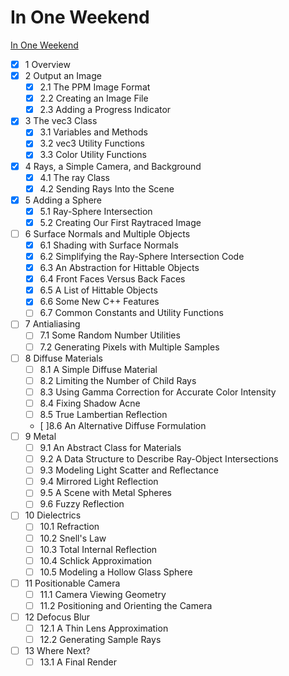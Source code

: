 # In One Weekend

[In One Weekend](https://raytracing.github.io/books/RayTracingInOneWeekend.html)

- [x] 1  Overview
- [x] 2  Output an Image
  - [x] 2.1  The PPM Image Format
  - [x] 2.2  Creating an Image File
  - [x] 2.3  Adding a Progress Indicator
- [x] 3  The vec3 Class
  - [x] 3.1  Variables and Methods
  - [x] 3.2  vec3 Utility Functions
  - [x] 3.3  Color Utility Functions
- [x] 4  Rays, a Simple Camera, and Background
  - [x] 4.1  The ray Class
  - [x] 4.2  Sending Rays Into the Scene
- [x] 5  Adding a Sphere
  - [x] 5.1  Ray-Sphere Intersection
  - [x] 5.2  Creating Our First Raytraced Image
- [ ] 6  Surface Normals and Multiple Objects
  - [x] 6.1  Shading with Surface Normals
  - [x] 6.2  Simplifying the Ray-Sphere Intersection Code
  - [x] 6.3  An Abstraction for Hittable Objects
  - [x] 6.4  Front Faces Versus Back Faces
  - [x] 6.5  A List of Hittable Objects
  - [x] 6.6  Some New C++ Features
  - [ ] 6.7  Common Constants and Utility Functions
- [ ] 7  Antialiasing
  - [ ] 7.1  Some Random Number Utilities
  - [ ] 7.2  Generating Pixels with Multiple Samples
- [ ] 8  Diffuse Materials
  - [ ] 8.1  A Simple Diffuse Material
  - [ ] 8.2  Limiting the Number of Child Rays
  - [ ] 8.3  Using Gamma Correction for Accurate Color Intensity
  - [ ] 8.4  Fixing Shadow Acne
  - [ ] 8.5  True Lambertian Reflection
  - [ ]8.6  An Alternative Diffuse Formulation
- [ ] 9  Metal
  - [ ] 9.1  An Abstract Class for Materials
  - [ ] 9.2  A Data Structure to Describe Ray-Object Intersections
  - [ ] 9.3  Modeling Light Scatter and Reflectance
  - [ ] 9.4  Mirrored Light Reflection
  - [ ] 9.5  A Scene with Metal Spheres
  - [ ] 9.6  Fuzzy Reflection
- [ ] 10  Dielectrics
  - [ ] 10.1  Refraction
  - [ ] 10.2  Snell's Law
  - [ ] 10.3  Total Internal Reflection
  - [ ] 10.4  Schlick Approximation
  - [ ] 10.5  Modeling a Hollow Glass Sphere
- [ ] 11  Positionable Camera
  - [ ] 11.1  Camera Viewing Geometry
  - [ ] 11.2  Positioning and Orienting the Camera
- [ ] 12  Defocus Blur
  - [ ] 12.1  A Thin Lens Approximation
  - [ ] 12.2  Generating Sample Rays
- [ ] 13  Where Next?
  - [ ] 13.1  A Final Render
